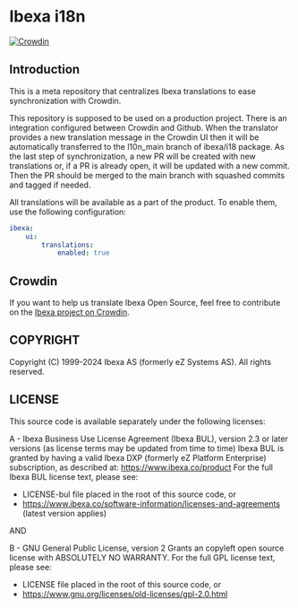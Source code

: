 # Ibexa i18n

[![Crowdin](https://badges.crowdin.net/ibexa-dxp/localized.svg)](https://crowdin.com/project/ibexa-dxp)

## Introduction

This is a meta repository that centralizes Ibexa translations to ease synchronization with Crowdin.

This repository is supposed to be used on a production project. There is an integration configured between Crowdin and Github.
When the translator provides a new translation message in the Crowdin UI then it will be automatically transferred to the l10n_main branch of ibexa/i18 package.
As the last step of synchronization, a new PR will be created with new translations or, if a PR is already open, it will be updated with a new commit. Then the PR should be merged to the main branch with squashed commits and tagged if needed.

All translations will be available as a part of the product. To enable them, use the following configuration:

``` yaml
ibexa:
    ui:
        translations:
            enabled: true
```
## Crowdin

If you want to help us translate Ibexa Open Source, feel free to contribute on the [Ibexa project on Crowdin][crowdin-ibexa-dxp].

## COPYRIGHT

Copyright (C) 1999-2024 Ibexa AS (formerly eZ Systems AS). All rights reserved.

## LICENSE

This source code is available separately under the following licenses:

A - Ibexa Business Use License Agreement (Ibexa BUL),
version 2.3 or later versions (as license terms may be updated from time to time)
Ibexa BUL is granted by having a valid Ibexa DXP (formerly eZ Platform Enterprise) subscription,
as described at: https://www.ibexa.co/product
For the full Ibexa BUL license text, please see:
- LICENSE-bul file placed in the root of this source code, or
- https://www.ibexa.co/software-information/licenses-and-agreements (latest version applies)

AND

B - GNU General Public License, version 2
Grants an copyleft open source license with ABSOLUTELY NO WARRANTY. For the full GPL license text, please see:
- LICENSE file placed in the root of this source code, or
- https://www.gnu.org/licenses/old-licenses/gpl-2.0.html

[crowdin-ibexa-dxp]: https://crowdin.com/project/ibexa-dxp
[ibexa-i18n]: https://github.com/ibexa/i18n

